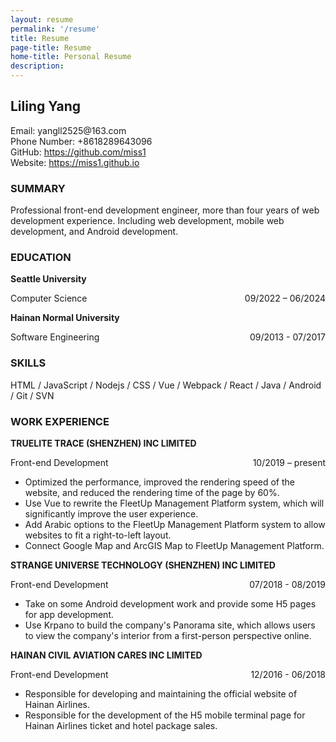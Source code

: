 ```yaml
---
layout: resume
permalink: '/resume'
title: Resume
page-title: Resume
home-title: Personal Resume
description:
---
```


## Liling Yang
<div style="display: flex;flex-wrap: wrap"><span style="display: inline-block; min-width: 320px">Email: yangll2525@163.com</span><span>Phone Number: +8618289643096</span></div>

<div style="display: flex;flex-wrap: wrap"><span style="display: inline-block; min-width: 320px">GitHub: <a href="https://github.com/miss1">https://github.com/miss1</a></span><span>Website: <a href="https://miss1.github.io">https://miss1.github.io</a></span></div>

### SUMMARY

Professional front-end development engineer, more than four years of web development
experience. Including web development, mobile web development, and Android
development.

### EDUCATION

**Seattle University**
<div style="display: flex;justify-content: space-between"><span>Computer Science</span><span>09/2022 – 06/2024</span></div>

**Hainan Normal University**
<div style="display: flex;justify-content: space-between"><span>Software Engineering</span><span>09/2013 - 07/2017</span></div>

### SKILLS

HTML / JavaScript / Nodejs / CSS / Vue / Webpack / React / Java / Android / Git / SVN

### WORK EXPERIENCE

**TRUELITE TRACE (SHENZHEN) INC LIMITED**
<div style="display: flex;justify-content: space-between"><span>Front-end Development</span><span>10/2019 – present</span></div>

* Optimized the performance, improved the rendering speed of the website, and reduced the rendering time of the page by 60%.
* Use Vue to rewrite the FleetUp Management Platform system, which will significantly improve the user experience.
* Add Arabic options to the FleetUp Management Platform system to allow websites to fit a right-to-left layout.
* Connect Google Map and ArcGIS Map to FleetUp Management Platform.

**STRANGE UNIVERSE TECHNOLOGY (SHENZHEN) INC LIMITED**
<div style="display: flex;justify-content: space-between"><span>Front-end Development</span><span>07/2018 - 08/2019</span></div>

* Take on some Android development work and provide some H5 pages for app development.
* Use Krpano to build the company's Panorama site, which allows users to view the company's interior from a first-person perspective online.

**HAINAN CIVIL AVIATION CARES INC LIMITED**
<div style="display: flex;justify-content: space-between"><span>Front-end Development</span><span>12/2016 - 06/2018</span></div>

* Responsible for developing and maintaining the official website of Hainan Airlines.
* Responsible for the development of the H5 mobile terminal page for Hainan Airlines ticket and hotel package sales.


